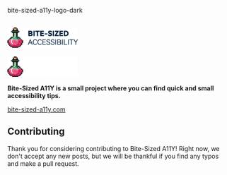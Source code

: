 bite-sized-a11y-logo-dark
<p>
  <a href="https://bite-sized-a11y.com/#gh-light-mode-only">
    <br/>
    <img src="./.github/bite-sized-a11y-logo-dark.svg" alt="Bite-Sized Accessibility" width="160">
    <br/>
  </a>
  <a href="https://bite-sized-a11y.com/#gh-dark-mode-only">
    <br/>
    <img src="./.github/bite-sized-a11y-logo-light.svg" alt="Bite-Sized Accessibility" width="160">
    <br/>
  </a>
</p>

**Bite-Sized A11Y is a small project where you can find quick and small accessibility tips.**

[bite-sized-a11y.com](https://bite-sized-a11y.com/)

## Contributing
Thank you for considering contributing to Bite-Sized A11Y! Right now, we don't accept any new posts, but we will be thankful if you find any typos and make a pull request.
